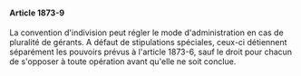 #### Article 1873-9

La convention d'indivision peut régler le mode d'administration en cas de pluralité de gérants. A défaut de stipulations spéciales, ceux-ci détiennent séparément les pouvoirs prévus à l'article 1873-6, sauf le droit pour chacun de s'opposer à toute opération avant qu'elle ne soit conclue.


